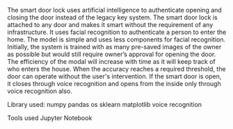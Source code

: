 The smart door lock uses artificial intelligence to authenticate opening and closing the door
instead of the legacy key system. The smart door lock is attached to any door and makes it smart
without the requirement of any infrastructure. It uses facial recognition to authenticate a person
to enter the home. The model is simple and uses less components for facial recognition. Initially,
the system is trained with as many pre-saved images of the owner as possible but would still
require owner’s approval for opening the door. The efficiency of the modal will increase with
time as it will keep track of who enters the house. When the accuracy reaches a required
threshold, the door can operate without the user's intervention. If the smart door is open, it closes
through voice recognition and opens from the inside only through voice recognition also.

Library used:
numpy
pandas
os
sklearn
matplotlib
voice recognition

Tools used 
Jupyter Notebook 
